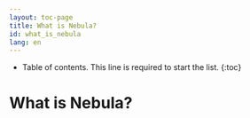 ```yaml
---
layout: toc-page
title: What is Nebula?
id: what_is_nebula
lang: en
---
```


* Table of contents. This line is required to start the list.
{:toc}

# What is Nebula?